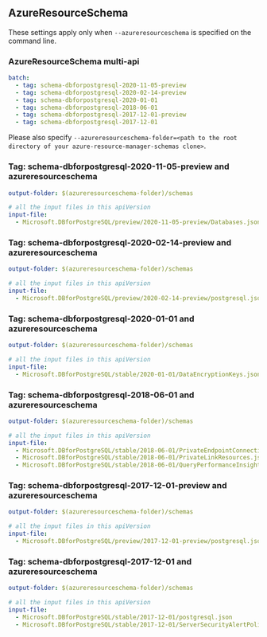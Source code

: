 ## AzureResourceSchema

These settings apply only when `--azureresourceschema` is specified on the command line.

### AzureResourceSchema multi-api

``` yaml $(azureresourceschema) && $(multiapi)
batch:
  - tag: schema-dbforpostgresql-2020-11-05-preview
  - tag: schema-dbforpostgresql-2020-02-14-preview
  - tag: schema-dbforpostgresql-2020-01-01
  - tag: schema-dbforpostgresql-2018-06-01
  - tag: schema-dbforpostgresql-2017-12-01-preview
  - tag: schema-dbforpostgresql-2017-12-01

```

Please also specify `--azureresourceschema-folder=<path to the root directory of your azure-resource-manager-schemas clone>`.

### Tag: schema-dbforpostgresql-2020-11-05-preview and azureresourceschema

``` yaml $(tag) == 'schema-dbforpostgresql-2020-11-05-preview' && $(azureresourceschema)
output-folder: $(azureresourceschema-folder)/schemas

# all the input files in this apiVersion
input-file:
  - Microsoft.DBforPostgreSQL/preview/2020-11-05-preview/Databases.json

```

### Tag: schema-dbforpostgresql-2020-02-14-preview and azureresourceschema

``` yaml $(tag) == 'schema-dbforpostgresql-2020-02-14-preview' && $(azureresourceschema)
output-folder: $(azureresourceschema-folder)/schemas

# all the input files in this apiVersion
input-file:
  - Microsoft.DBforPostgreSQL/preview/2020-02-14-preview/postgresql.json

```

### Tag: schema-dbforpostgresql-2020-01-01 and azureresourceschema

``` yaml $(tag) == 'schema-dbforpostgresql-2020-01-01' && $(azureresourceschema)
output-folder: $(azureresourceschema-folder)/schemas

# all the input files in this apiVersion
input-file:
  - Microsoft.DBforPostgreSQL/stable/2020-01-01/DataEncryptionKeys.json

```

### Tag: schema-dbforpostgresql-2018-06-01 and azureresourceschema

``` yaml $(tag) == 'schema-dbforpostgresql-2018-06-01' && $(azureresourceschema)
output-folder: $(azureresourceschema-folder)/schemas

# all the input files in this apiVersion
input-file:
  - Microsoft.DBforPostgreSQL/stable/2018-06-01/PrivateEndpointConnections.json
  - Microsoft.DBforPostgreSQL/stable/2018-06-01/PrivateLinkResources.json
  - Microsoft.DBforPostgreSQL/stable/2018-06-01/QueryPerformanceInsights.json

```

### Tag: schema-dbforpostgresql-2017-12-01-preview and azureresourceschema

``` yaml $(tag) == 'schema-dbforpostgresql-2017-12-01-preview' && $(azureresourceschema)
output-folder: $(azureresourceschema-folder)/schemas

# all the input files in this apiVersion
input-file:
  - Microsoft.DBforPostgreSQL/preview/2017-12-01-preview/postgresql.json

```

### Tag: schema-dbforpostgresql-2017-12-01 and azureresourceschema

``` yaml $(tag) == 'schema-dbforpostgresql-2017-12-01' && $(azureresourceschema)
output-folder: $(azureresourceschema-folder)/schemas

# all the input files in this apiVersion
input-file:
  - Microsoft.DBforPostgreSQL/stable/2017-12-01/postgresql.json
  - Microsoft.DBforPostgreSQL/stable/2017-12-01/ServerSecurityAlertPolicies.json

```
